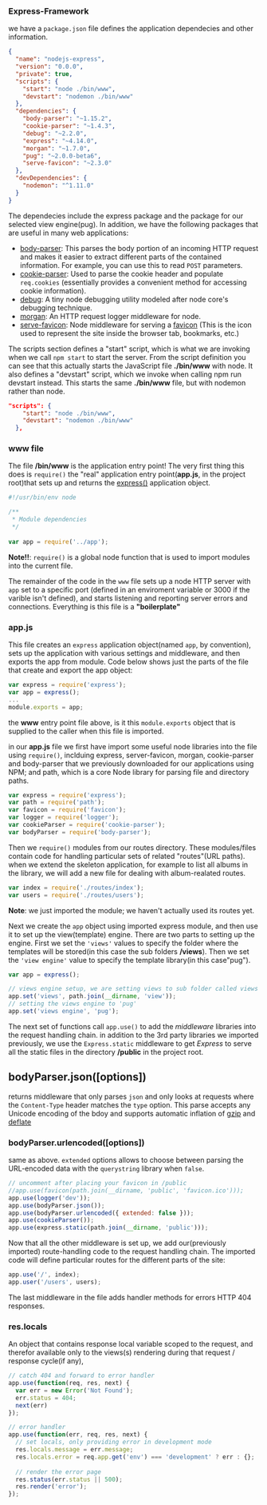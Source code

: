### Express-Framework


we have a `package.json` file defines the application dependecies and other information.

```json
{
  "name": "nodejs-express",
  "version": "0.0.0",
  "private": true,
  "scripts": {
    "start": "node ./bin/www",
    "devstart": "nodemon ./bin/www"
  },
  "dependencies": {
    "body-parser": "~1.15.2",
    "cookie-parser": "~1.4.3",
    "debug": "~2.2.0",
    "express": "~4.14.0",
    "morgan": "~1.7.0",
    "pug": "~2.0.0-beta6",
    "serve-favicon": "~2.3.0"
  },
  "devDependencies": {
    "nodemon": "^1.11.0"
  }
}
```
The dependecies include the express package and the package for our selected view engine(pug). In addition, we have the following packages that are useful in many web applications:

  - [body-parser](https://www.npmjs.com/package/body-parser): This parses the body portion of an incoming HTTP request and makes it easier to extract different parts of the contained information.  For example, you can use this to read `POST` parameters.
  - [cookie-parser](https://www.npmjs.com/package/cookie-parser): Used to parse the cookie header and populate `req.cookies` (essentially provides a convenient method for accessing cookie information).
  - [debug](https://www.npmjs.com/package/debug): A tiny node debugging utility modeled after node core's debugging technique.
  - [morgan](https://www.npmjs.com/package/morgan): An HTTP request logger middleware for node.
  - [serve-favicon](https://www.npmjs.com/package/serve-favicon): Node middleware for serving a [favicon](https://en.wikipedia.org/wiki/Favicon) (This is the icon used to represent the site inside the browser tab, bookmarks, etc.)
  
The scripts section defines a "start" script, which is what we are invoking when we call `npm start` to start the server. From the script definition you can see that this actually starts the JavaScript file **./bin/www** with node. It also defines a "devstart" script, which we invoke when calling npm run devstart instead. This starts the same **./bin/www** file, but with nodemon rather than node.

```json
"scripts": {
    "start": "node ./bin/www",
    "devstart": "nodemon ./bin/www"
  },
  ```
### www file

The file **/bin/www** is the application entry point! The very first thing this does is `require()` the "real" application entry point(**app.js**, in the project root)that sets up and returns the [express()](http://expressjs.com/en/api.html) application object.

```javascript
#!/usr/bin/env node

/**
 * Module dependencies
 */
 
var app = require('../app');
```
**Note!!**: `require()` is a global node function that is used to import modules into the current file.

The remainder of the code in the `www` file sets up a node HTTP server with `app` set to a specific port (defined in an enviroment variable or 3000 if the varible isn't defined), and starts listening and reporting server errors and connections.  Everything is this file is a **"boilerplate"**

### app.js

This file creates an `express` application object(named `app`, by convention), sets up the application with various settings and middleware, and then exports the app from module.  Code below shows just the parts of the file that create and export the app object:

```javascript
var express = require('express');
var app = express();
...
module.exports = app;
```
the **www** entry point file above, is it this `module.exports` object that is supplied to the caller when this file is imported.

in our **app.js** file we first have import some useful node libraries into the file using `require()`, inclduing express, server-favicon, morgan, cookie-parser and body-parser that we previously downloaded for our applications using NPM; and path, which is a core Node library for parsing file and directory paths.

```javascript
var express = require('express');
var path = require('path');
var favicon = require('favicon');
var logger = require('logger');
var cookieParser = require('cookie-parser');
var bodyParser = require('body-parser');
```
Then we `require()` modules from our routes directory.  These modules/files contain code for handling particular sets of related "routes"(URL paths).  when we extend the skeleton application, for  example to list all albums in the library, we will add a new file for dealing with album-realated routes.

```javascript
var index = require('./routes/index');
var users = require('./routes/users');
```
**Note**: we just imported the module; we haven't actually used its routes yet.

Next we create the `app` object using imported express module, and then use it to set up the view(template) engine.  There are two parts to setting up the engine.  First we set the `'views'` values to specify the folder where the templates will be stored(in this case the sub folders **/views**). Then we set the `'view engine'` value to specify the template library(in this case"pug").

```javascript
var app = express();

// views engine setup, we are setting views to sub folder called views
app.set('views', path.join(__dirname, 'view'));
// setting the views engine to 'pug'
app.set('views engine', 'pug');
```
The next set of functions call `app.use()` to add the *middleware* libraries into the request handling chain. in addition to the 3rd party libraries we imported previously, we use the `Express.static` middleware to get *Express* to serve all the static files in the directory **/public** in the project root.

## bodyParser.json([options]) 

returns middleware that only parses `json` and only looks at requests where the `Content-Type` header matches the `type` option.  This parse accepts any Unicode encoding of the bdoy and supports automatic inflation of [gzip](https://en.wikipedia.org/wiki/Gzip) and [deflate](https://en.wikipedia.org/wiki/DEFLATE)

### bodyParser.urlencoded([options])

same as above. 
`extended` options allows to choose between parsing the URL-encoded data with the `querystring` library when `false`.

```javascript
// uncomment after placing your favicon in /public
//app.use(favicon(path.join(__dirname, 'public', 'favicon.ico')));
app.use(logger('dev'));
app.use(bodyParser.json());
app.use(bodyParser.urlencoded({ extended: false }));
app.use(cookieParser());
app.use(express.static(path.join(__dirname, 'public')));
```
Now that all the other middleware is set up, we add our(previously imported) route-handling code to the request handling chain. The imported code will define particular routes for the different parts of the site:

```javascript
app.use('/', index);
app.user('/users', users);
```
The last middleware in the file adds handler methods for errors HTTP 404 responses.

### res.locals

An object that contains response local variable scoped to the request, and therefor available only to the views(s) rendering during that request / response cycle(if any),

```Javascript
// catch 404 and forward to error handler
app.use(function(req, res, next) {
  var err = new Error('Not Found');
  err.status = 404;
  next(err)
});

// error handler
app.use(function(err, req, res, next) {
  // set locals, only providing error in development mode
  res.locals.message = err.message;
  res.locals.error = req.app.get('env') === 'development' ? err : {};
  
  // render the error page
  res.status(err.status || 500);
  res.render('error');
});
```

